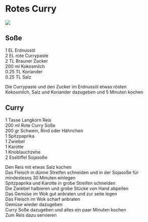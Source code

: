 # Rotes Curry

![](https://radiatortwo.github.io/rezepte/pics/rotes_curry.jpg)

## Soße

1 EL	Erdnussöl\
2 EL	rote Currypaste\
2 TL	Brauner Zucker\
200 ml	Kokosmilch\
0.25 TL Koriander\
0.25 TL	Salz

Die Currypaste und den Zucker im Erdnussöl etwas rösten\
Kokosmilch, Salz und Koriander dazugeben und 5 Minuten kochen

## Curry

1 Tasse Langkorn Reis\
200 ml Rote Curry Soße\
200 gr Schwein, Rind oder Hähnchen\
1 Spitzpaprika\
1 Zwiebel\
1 Karotte\
1 Knoblauchzehe\
2 Esslöffel Sojasoße

Den Reis mit etwas Salz kochen\
Das Fleisch in dünne Streifen schneiden und in der Sojasoße für mindestesns 30 Minuten einlegen\
Spitzpaprika und Karotte in grobe Streifen schneiden\
Die Zwiebel halbieren und grobe Stücke von Hand abpellen\
Das Gemüse im Wok gut anbraten und zur seite legen\
Das Fleisch im Wok scharf anbraten\
Gemüse wieder dazugeben\
Curry Soße dazugeben und alles ein paar Minuten kochen\
Zum Reis dazu servieren
